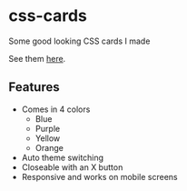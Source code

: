# css-cards
Some good looking CSS cards I made

See them [here](https://chiroyce1.github.io/css-cards/).

## Features
- Comes in 4 colors
  - Blue
  - Purple
  - Yellow
  - Orange
- Auto theme switching 
- Closeable with an X button
- Responsive and works on mobile screens
